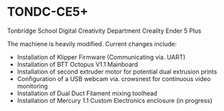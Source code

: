 # TONDC-CE5+
 Tonbridge School Digital Creativity Department Creality Ender 5 Plus

The machiene is heavily modified. Current changes include:

- Installation of Klipper Firmware (Communicating via. UART)
- Installation of BTT Octopus V1.1 Mainboard
- Installation of second extruder motor for potential dual extrusion prints
- Configuration of a USB webcam via. crowsnest for continuous video monitoring
- Installation of Dual Duct Filament mixing toolhead
- Installation of Mercury 1.1 Custom Electronics enclosure (in progress)